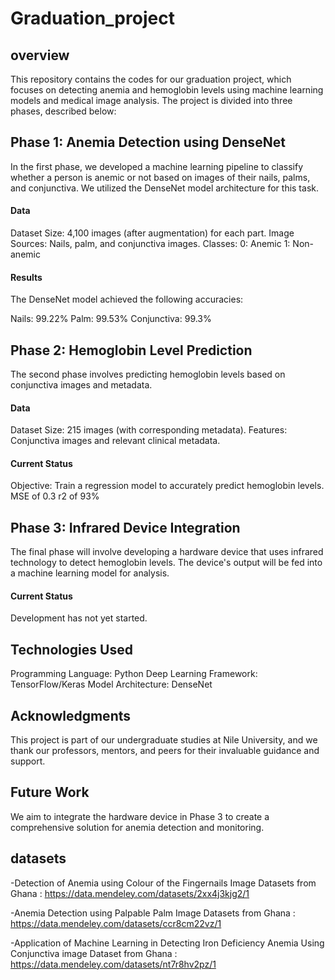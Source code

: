 # Graduation_project

## overview
This repository contains the codes for our graduation project, which focuses on detecting anemia and hemoglobin levels using machine learning models and medical image analysis. The project is divided into three phases, described below:

## Phase 1: Anemia Detection using DenseNet
  In the first phase, we developed a machine learning pipeline to classify whether a person is anemic or not based on images of their nails, palms, and conjunctiva. We utilized the DenseNet model architecture for this task.

#### Data

Dataset Size: 4,100 images (after augmentation) for each part.
Image Sources: Nails, palm, and conjunctiva images.
Classes:
0: Anemic
1: Non-anemic

#### Results

The DenseNet model achieved the following accuracies:

Nails: 99.22%
Palm: 99.53%
Conjunctiva: 99.3%

## Phase 2: Hemoglobin Level Prediction

The second phase involves predicting hemoglobin levels based on conjunctiva images and metadata.

#### Data

Dataset Size: 215 images (with corresponding metadata).
Features: Conjunctiva images and relevant clinical metadata.

#### Current Status

Objective: Train a regression model to accurately predict hemoglobin levels.
MSE of 0.3
r2 of 93%
## Phase 3: Infrared Device Integration

The final phase will involve developing a hardware device that uses infrared technology to detect hemoglobin levels. The device's output will be fed into a machine learning model for analysis.

#### Current Status

Development has not yet started.

## Technologies Used
Programming Language: Python
Deep Learning Framework: TensorFlow/Keras
Model Architecture: DenseNet

## Acknowledgments
This project is part of our undergraduate studies at Nile University, and we thank our professors, mentors, and peers for their invaluable guidance and support.

## Future Work
We aim to integrate the hardware device in Phase 3 to create a comprehensive solution for anemia detection and monitoring.

## datasets
-Detection of Anemia using Colour of the Fingernails Image Datasets from Ghana : https://data.mendeley.com/datasets/2xx4j3kjg2/1

-Anemia Detection using Palpable Palm Image Datasets from Ghana : https://data.mendeley.com/datasets/ccr8cm22vz/1

-Application of Machine Learning in Detecting Iron Deficiency Anemia Using Conjunctiva image Dataset from Ghana : https://data.mendeley.com/datasets/nt7r8hv2pz/1
